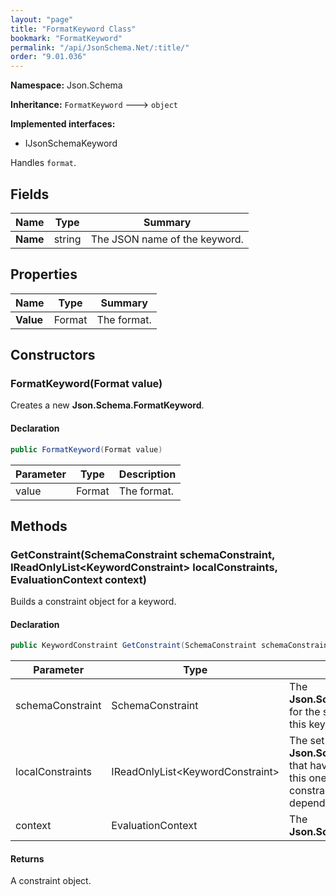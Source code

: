 ```yaml
---
layout: "page"
title: "FormatKeyword Class"
bookmark: "FormatKeyword"
permalink: "/api/JsonSchema.Net/:title/"
order: "9.01.036"
---
```

**Namespace:** Json.Schema

**Inheritance:**
`FormatKeyword`
 🡒 
`object`

**Implemented interfaces:**

- IJsonSchemaKeyword

Handles `format`.

## Fields

| Name | Type | Summary |
|---|---|---|
| **Name** | string | The JSON name of the keyword. |

## Properties

| Name | Type | Summary |
|---|---|---|
| **Value** | Format | The format. |

## Constructors

### FormatKeyword(Format value)

Creates a new **Json.Schema.FormatKeyword**.

#### Declaration

```c#
public FormatKeyword(Format value)
```

| Parameter | Type | Description |
|---|---|---|
| value | Format | The format. |


## Methods

### GetConstraint(SchemaConstraint schemaConstraint, IReadOnlyList\<KeywordConstraint\> localConstraints, EvaluationContext context)

Builds a constraint object for a keyword.

#### Declaration

```c#
public KeywordConstraint GetConstraint(SchemaConstraint schemaConstraint, IReadOnlyList<KeywordConstraint> localConstraints, EvaluationContext context)
```

| Parameter | Type | Description |
|---|---|---|
| schemaConstraint | SchemaConstraint | The **Json.Schema.SchemaConstraint** for the schema object that houses this keyword. |
| localConstraints | IReadOnlyList\<KeywordConstraint\> | The set of other **Json.Schema.KeywordConstraint**s that have been processed prior to this one. Will contain the constraints for keyword dependencies. |
| context | EvaluationContext | The **Json.Schema.EvaluationContext**. |


#### Returns

A constraint object.

